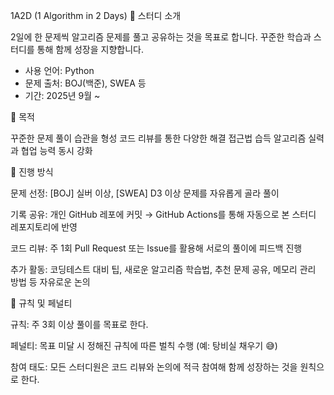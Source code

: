 1A2D (1 Algorithm in 2 Days)
📌 스터디 소개

2일에 한 문제씩 알고리즘 문제를 풀고 공유하는 것을 목표로 합니다.
꾸준한 학습과 스터디를 통해 함께 성장을 지향합니다.

- 사용 언어: Python
- 문제 출처: BOJ(백준), SWEA 등
- 기간: 2025년 9월 ~

🎯 목적

꾸준한 문제 풀이 습관을 형성
코드 리뷰를 통한 다양한 해결 접근법 습득
알고리즘 실력과 협업 능력 동시 강화

🔎 진행 방식

문제 선정:
[BOJ] 실버 이상, [SWEA] D3 이상 문제를 자유롭게 골라 풀이

기록 공유:
개인 GitHub 레포에 커밋 → GitHub Actions를 통해 자동으로 본 스터디 레포지토리에 반영

코드 리뷰:
주 1회 Pull Request 또는 Issue를 활용해 서로의 풀이에 피드백 진행

추가 활동:
코딩테스트 대비 팁, 새로운 알고리즘 학습법, 추천 문제 공유, 메모리 관리 방법 등 자유로운 논의

📏 규칙 및 페널티

규칙: 주 3회 이상 풀이를 목표로 한다.

페널티: 목표 미달 시 정해진 규칙에 따른 벌칙 수행 (예: 탕비실 채우기 😅)

참여 태도: 모든 스터디원은 코드 리뷰와 논의에 적극 참여해 함께 성장하는 것을 원칙으로 한다.
